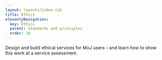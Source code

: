 ```yaml
---
layout: layouts/index.njk
title: Ethics
eleventyNavigation:
  key: Ethics
  parent: Standards and principles
  order: 10
---
```


Design and build ethical services for MoJ users - and learn how to show this work at a service assessment.

